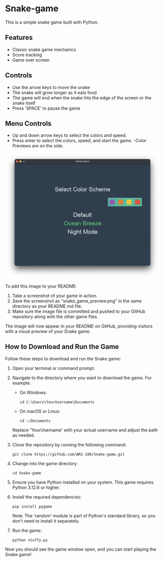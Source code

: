 # Snake-game

This is a simple snake game built with Python.

## Features

- Classic snake game mechanics
- Score tracking
- Game over screen

## Controls

- Use the arrow keys to move the snake
- The snake will grow longer as it eats food
- The game will end when the snake hits the edge of the screen or the snake itself
- Press 'SPACE' to pause the game

## Menu Controls

- Up and down arrow keys to select the colors and speed.
- Press enter to select the colors, speed, and start the game.
-Color Previews are on the side.



![Snake Game Menu](Menu-Image.png)

To add this image to your README:

1. Take a screenshot of your game in action.
2. Save the screenshot as "snake_game_preview.png" in the same directory as your README.md file.
3. Make sure the image file is committed and pushed to your GitHub repository along with the other game files.

The image will now appear in your README on GitHub, providing visitors with a visual preview of your Snake game.



## How to Download and Run the Game

Follow these steps to download and run the Snake game:

1. Open your terminal or command prompt.

2. Navigate to the directory where you want to download the game. For example:
   - On Windows:
     ```
     cd C:\Users\YourUsername\Documents
     ```
   - On macOS or Linux:
     ```
     cd ~/Documents
     ```
   Replace 'YourUsername' with your actual username and adjust the path as needed.

3. Clone the repository by running the following command:
   ```
   git clone https://github.com/ARI-100/Snake-game.git
   ```

4. Change into the game directory:
   ```
   cd Snake-game
   ```

5. Ensure you have Python installed on your system. This game requires Python 3.12.6 or higher.

6. Install the required dependencies:
   ```
   pip install pygame
   ```
   Note: The 'random' module is part of Python's standard library, so you don't need to install it separately.

7. Run the game:
   ```
   python stuffy.py
   ```

Now you should see the game window open, and you can start playing the Snake game!







